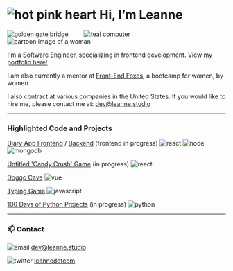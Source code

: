  # ![hot pink heart](https://img.icons8.com/fluency/48/000000/like.png) Hi, I’m Leanne
 
 ![golden gate bridge](https://img.icons8.com/external-vitaliy-gorbachev-lineal-color-vitaly-gorbachev/50/000000/external-golden-gate-bridge-wonder-of-the-world-vitaliy-gorbachev-lineal-color-vitaly-gorbachev.png)&nbsp;&nbsp;&nbsp;&nbsp;&nbsp;&nbsp;&nbsp;&nbsp; ![teal computer](https://img.icons8.com/external-kiranshastry-lineal-color-kiranshastry/50/000000/external-code-coding-kiranshastry-lineal-color-kiranshastry-1.png) &nbsp;&nbsp;&nbsp;&nbsp;&nbsp;&nbsp;&nbsp;&nbsp; ![cartoon image of a woman](https://img.icons8.com/bubbles/50/000000/long-brunette-hair-lady.png)



I'm a Software Engineer, specializing in frontend development. [View my portfolio here!](www.leanne.studio.com) 

I am also currently a mentor at [Front-End Foxes](https://github.com/le-anne/fef-portfolio), a bootcamp for women, by women.

I also contract at various companies in the United States. If you would like to hire me, please contact me at: dev@leanne.studio

---

### Highlighted Code and Projects

[Diary App Frontend](https://github.com/le-anne/diary-frontend) / [Backend](https://github.com/le-anne/diary-backend) (frontend in progress) ![react](https://img.icons8.com/office/16/000000/react.png) 
![node](https://img.icons8.com/fluency/16/000000/node-js.png) ![mongodb](https://img.icons8.com/color/16/000000/mongodb.png)

[Untitled 'Candy Crush' Game](https://github.com/le-anne/candy-crush) (in progress) ![react](https://img.icons8.com/office/16/000000/react.png)

[Doggo Cave](https://github.com/le-anne/fef-dog) ![vue](https://img.icons8.com/color/16/000000/vue-js.png)

[Typing Game](https://github.com/le-anne/fef-typing-game) ![javascript](https://img.icons8.com/color/16/000000/javascript--v1.png)

[100 Days of Python Projects](https://github.com/le-anne/100DaysofPython) (in progress) ![python](https://img.icons8.com/color/16/000000/python--v1.png) 

---

 ###  📫  Contact
 ![email](https://img.icons8.com/cotton/30/000000/paper-plane--v3.png) dev@leanne.studio
 
 ![twitter](https://img.icons8.com/office/30/000000/twitter.png) [leannedotcom](https://twitter.com/leannedotcom)

<!---
le-anne/le-anne is a ✨ special ✨ repository because its `README.md` (this file) appears on your GitHub profile.
You can click the Preview link to take a look at your changes.
--->
